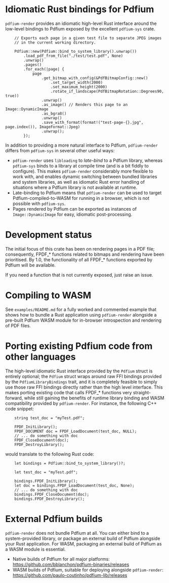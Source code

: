 # Idiomatic Rust bindings for Pdfium

`pdfium-render` provides an idiomatic high-level Rust interface around the low-level bindings to
Pdfium exposed by the excellent `pdfium-sys` crate.

```
    // Exports each page in a given test file to separate JPEG images
    // in the current working directory.

    Pdfium::new(Pdfium::bind_to_system_library().unwrap())
        .load_pdf_from_file("./test/test.pdf", None)
        .unwrap()
        .pages()
        .for_each(|page| {
            page
                .get_bitmap_with_config(&PdfBitmapConfig::new()
                    .set_target_width(2000)
                    .set_maximum_height(2000)
                    .rotate_if_landscape(PdfBitmapRotation::Degrees90, true))
                .unwrap()
                .as_image() // Renders this page to an Image::DynamicImage
                .as_bgra8()
                .unwrap()
                .save_with_format(format!("test-page-{}.jpg", page.index()), ImageFormat::Jpeg)
                .unwrap();
        });
```

In addition to providing a more natural interface to Pdfium, `pdfium-render` differs from
`pdfium-sys` in several other useful ways:

* `pdfium-render` uses `libloading` to _late-bind_ to a Pdfium library, whereas `pdfium-sys` binds to a library at compile time (and is a bit fiddly to configure). This makes `pdfium-render` considerably more flexible to work with, and enables dynamic switching between bundled libraries and system libraries, as well as idiomatic Rust error handling of situations where a Pdfium library is not available at runtime.
* Late-binding to Pdfium means that `pdfium-render` can be used to target Pdfium-compiled-to-WASM for running in a browser, which is not possible with `pdfium-sys`.
* Pages rendered by Pdfium can be exported as instances of `Image::DynamicImage` for easy, idiomatic post-processing. 

# Development status

The initial focus of this crate has been on rendering pages in a PDF file; consequently, FPDF_*
functions related to bitmaps and rendering have been prioritised. By 1.0, the functionality of all
FPDF_* functions exported by Pdfium will be available.

If you need a function that is not currently exposed, just raise an issue.

# Compiling to WASM

See `examples/README.md` for a fully worked and commented example that shows how to bundle a Rust
application using `pdfium-render` alongside a pre-built Pdfium WASM module for in-browser
introspection and rendering of PDF files.

# Porting existing Pdfium code from other languages

The high-level idiomatic Rust interface provided by the `Pdfium` struct is entirely optional;
the `Pdfium` struct wraps around raw FFI bindings provided by the `PdfiumLibraryBindings`
trait, and it is completely feasible to simply use those raw FFI bindings directly
rather than the high level interface. This makes porting existing code that calls FPDF_* functions
very straight-forward, while still gaining the benefits of runtime library binding and
WASM compatibility provided by `pdfium-render`. For instance, the following C++ code snippet:

```
    string test_doc = "myTest.pdf";

    FPDF_InitLibrary();
    FPDF_DOCUMENT doc = FPDF_LoadDocument(test_doc, NULL);
    // ... do something with doc
    FPDF_CloseDocument(doc);
    FPDF_DestroyLibrary();
```

would translate to the following Rust code:

```
    let bindings = Pdfium::bind_to_system_library()?;
    
    let test_doc = "myTest.pdf";

    bindings.FPDF_InitLibrary();
    let doc = bindings.FPDF_LoadDocument(test_doc, None);
    // ... do something with doc
    bindings.FPDF_CloseDocument(doc);
    bindings.FPDF_DestroyLibrary();
```

# External Pdfium builds

`pdfium-render` does not bundle Pdfium at all. You can either bind to a system-provided library,
or package an external build of Pdfium alongside your Rust application. For WASM, packaging an
external build of Pdfium as a WASM module is essential.

* Native builds of Pdfium for all major platforms: https://github.com/bblanchon/pdfium-binaries/releases
* WASM builds of Pdfium, suitable for deploying alongside `pdfium-render`: https://github.com/paulo-coutinho/pdfium-lib/releases
